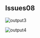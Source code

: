 ## Issues08 
![output3](https://github.com/zhamri/123456-STIW3054-Issues/blob/master/images/Issue08.1.png) 

![output4](https://github.com/zhamri/123456-STIW3054-Issues/blob/master/images/Issue08.2.png)